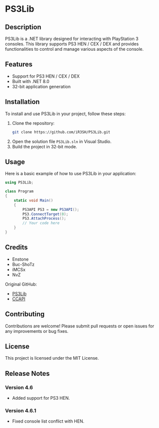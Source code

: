 
# PS3Lib

## Description
PS3Lib is a .NET library designed for interacting with PlayStation 3 consoles. This library supports PS3 HEN / CEX / DEX and provides functionalities to control and manage various aspects of the console.

## Features
- Support for PS3 HEN / CEX / DEX
- Built with .NET 8.0
- 32-bit application generation

## Installation
To install and use PS3Lib in your project, follow these steps:

1. Clone the repository:
   ```bash
   git clone https://github.com/iR3SH/PS3Lib.git
   ```
2. Open the solution file `PS3Lib.sln` in Visual Studio.
3. Build the project in 32-bit mode.

## Usage
Here is a basic example of how to use PS3Lib in your application:

```csharp
using PS3Lib;

class Program
{
    static void Main()
    {
        PS3API PS3 = new PS3API();
        PS3.ConnectTarget(0);
        PS3.AttachProcess();
        // Your code here
    }
}
```

## Credits
- Enstone
- Buc-ShoTz
- iMCSx
- NvZ

Original GitHub:
- [PS3Lib](https://github.com/iMCSx/PS3Lib)
- [CCAPI](https://www.enstoneworld.com/articles/view/15/ControlConsole_API)

## Contributing
Contributions are welcome! Please submit pull requests or open issues for any improvements or bug fixes.

## License
This project is licensed under the MIT License.

## Release Notes
### Version 4.6
- Added support for PS3 HEN.

### Version 4.6.1
- Fixed console list conflict with HEN.
